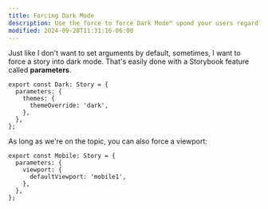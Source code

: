 ```yaml
---
title: Forcing Dark Mode
description: Use the force to force Dark Mode™ upond your users regardless of your user's system preferences.
modified: 2024-09-28T11:31:16-06:00
---
```


Just like I don't want to set arguments by default, sometimes, I want to force a story into dark mode. That's easily done with a Storybook feature called **parameters**.

```tsx
export const Dark: Story = {
  parameters: {
    themes: {
      themeOverride: 'dark',
    },
  },
};
```

As long as we're on the topic, you can also force a viewport:

```tsx
export const Mobile: Story = {
  parameters: {
    viewport: {
      defaultViewport: 'mobile1',
    },
  },
};
```
